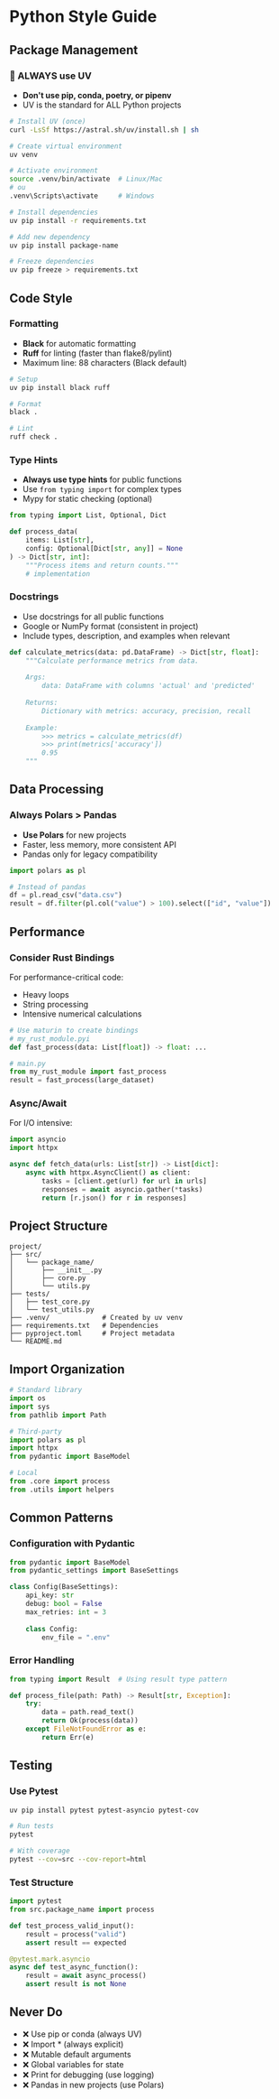 # Python Style Guide

## Package Management

### 🚨 ALWAYS use UV
- **Don't use pip, conda, poetry, or pipenv**
- UV is the standard for ALL Python projects

```bash
# Install UV (once)
curl -LsSf https://astral.sh/uv/install.sh | sh

# Create virtual environment
uv venv

# Activate environment
source .venv/bin/activate  # Linux/Mac
# ou
.venv\Scripts\activate     # Windows

# Install dependencies
uv pip install -r requirements.txt

# Add new dependency
uv pip install package-name

# Freeze dependencies
uv pip freeze > requirements.txt
```

## Code Style

### Formatting
- **Black** for automatic formatting
- **Ruff** for linting (faster than flake8/pylint)
- Maximum line: 88 characters (Black default)

```bash
# Setup
uv pip install black ruff

# Format
black .

# Lint
ruff check .
```

### Type Hints
- **Always use type hints** for public functions
- Use `from typing import` for complex types
- Mypy for static checking (optional)

```python
from typing import List, Optional, Dict

def process_data(
    items: List[str],
    config: Optional[Dict[str, any]] = None
) -> Dict[str, int]:
    """Process items and return counts."""
    # implementation
```

### Docstrings
- Use docstrings for all public functions
- Google or NumPy format (consistent in project)
- Include types, description, and examples when relevant

```python
def calculate_metrics(data: pd.DataFrame) -> Dict[str, float]:
    """Calculate performance metrics from data.
    
    Args:
        data: DataFrame with columns 'actual' and 'predicted'
        
    Returns:
        Dictionary with metrics: accuracy, precision, recall
        
    Example:
        >>> metrics = calculate_metrics(df)
        >>> print(metrics['accuracy'])
        0.95
    """
```

## Data Processing

### Always Polars > Pandas
- **Use Polars** for new projects
- Faster, less memory, more consistent API
- Pandas only for legacy compatibility

```python
import polars as pl

# Instead of pandas
df = pl.read_csv("data.csv")
result = df.filter(pl.col("value") > 100).select(["id", "value"])
```

## Performance

### Consider Rust Bindings
For performance-critical code:
- Heavy loops
- String processing
- Intensive numerical calculations

```python
# Use maturin to create bindings
# my_rust_module.pyi
def fast_process(data: List[float]) -> float: ...

# main.py
from my_rust_module import fast_process
result = fast_process(large_dataset)
```

### Async/Await
For I/O intensive:
```python
import asyncio
import httpx

async def fetch_data(urls: List[str]) -> List[dict]:
    async with httpx.AsyncClient() as client:
        tasks = [client.get(url) for url in urls]
        responses = await asyncio.gather(*tasks)
        return [r.json() for r in responses]
```

## Project Structure

```
project/
├── src/
│   └── package_name/
│       ├── __init__.py
│       ├── core.py
│       └── utils.py
├── tests/
│   ├── test_core.py
│   └── test_utils.py
├── .venv/             # Created by uv venv
├── requirements.txt   # Dependencies
├── pyproject.toml     # Project metadata
└── README.md
```

## Import Organization

```python
# Standard library
import os
import sys
from pathlib import Path

# Third-party
import polars as pl
import httpx
from pydantic import BaseModel

# Local
from .core import process
from .utils import helpers
```

## Common Patterns

### Configuration with Pydantic
```python
from pydantic import BaseModel
from pydantic_settings import BaseSettings

class Config(BaseSettings):
    api_key: str
    debug: bool = False
    max_retries: int = 3
    
    class Config:
        env_file = ".env"
```

### Error Handling
```python
from typing import Result  # Using result type pattern

def process_file(path: Path) -> Result[str, Exception]:
    try:
        data = path.read_text()
        return Ok(process(data))
    except FileNotFoundError as e:
        return Err(e)
```

## Testing

### Use Pytest
```bash
uv pip install pytest pytest-asyncio pytest-cov

# Run tests
pytest

# With coverage
pytest --cov=src --cov-report=html
```

### Test Structure
```python
import pytest
from src.package_name import process

def test_process_valid_input():
    result = process("valid")
    assert result == expected

@pytest.mark.asyncio
async def test_async_function():
    result = await async_process()
    assert result is not None
```

## Never Do

- ❌ Use pip or conda (always UV)
- ❌ Import * (always explicit)
- ❌ Mutable default arguments
- ❌ Global variables for state
- ❌ Print for debugging (use logging)
- ❌ Pandas in new projects (use Polars)